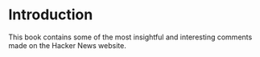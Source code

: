 # Introduction

This book contains some of the most insightful and interesting comments made on the Hacker News website.
